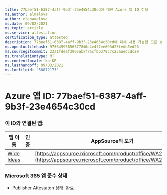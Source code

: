 ```yaml
---
title: 77baef51-6387-4aff-9b3f-23e4654c30cd에 대한 Azure 앱 ID 정보
ms.author: elmalova
author: elenamalova
ms.date: 09/02/2021
ms.topic: article
ms.service: attestation
certification_type: attested
description: 77baef51-6387-4aff-9b3f-23e4654c30cd에 대해 사용 가능한 모든 보안 및 규정 준수 정보입니다.
ms.openlocfilehash: 97564993656377860d4e4f7ee693d25fedb5ed26
ms.sourcegitcommit: 23a1fdeaf3905ab5f7acfbb378c7c23aaedcdc29
ms.translationtype: MT
ms.contentlocale: ko-KR
ms.lasthandoff: 09/03/2021
ms.locfileid: "58872173"
---
```

# <a name="azure-app-id-77baef51-6387-4aff-9b3f-23e4654c30cd"></a>Azure 앱 ID: 77baef51-6387-4aff-9b3f-23e4654c30cd


### <a name="apps-associated-with-this-id"></a>이 ID와 연결된 앱:
| **앱 이름** | **인증** | **AppSource의 보기** |
|--------------|---------------|-----------------------|
| [Wide Ideas](https://docs.microsoft.com/microsoft-365-app-certification/forward/WA200000819) |  | [https://appsource.microsoft.com/product/office/WA200000819](https://appsource.microsoft.com/product/office/WA200000819) |

### <a name="microsoft-365-app-compliance-status"></a>Microsoft 365 앱 준수 상태
- Publisher Attestaton 상태: 완료
